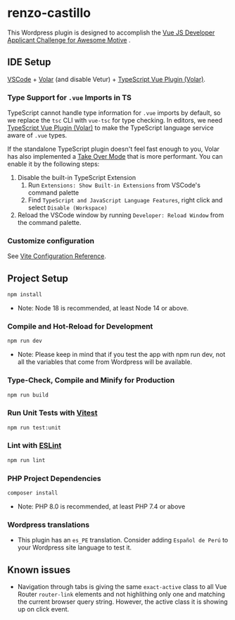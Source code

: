 # renzo-castillo

This Wordpress plugin is designed to accomplish the [Vue JS Developer Applicant Challenge for Awesome Motive](https://awesomemotive.com/vuejs-developer-applicant-challenge/) . 

## IDE Setup

[VSCode](https://code.visualstudio.com/) + [Volar](https://marketplace.visualstudio.com/items?itemName=Vue.volar) (and disable Vetur) + [TypeScript Vue Plugin (Volar)](https://marketplace.visualstudio.com/items?itemName=Vue.vscode-typescript-vue-plugin).

### Type Support for `.vue` Imports in TS

TypeScript cannot handle type information for `.vue` imports by default, so we replace the `tsc` CLI with `vue-tsc` for type checking. In editors, we need [TypeScript Vue Plugin (Volar)](https://marketplace.visualstudio.com/items?itemName=Vue.vscode-typescript-vue-plugin) to make the TypeScript language service aware of `.vue` types.

If the standalone TypeScript plugin doesn't feel fast enough to you, Volar has also implemented a [Take Over Mode](https://github.com/johnsoncodehk/volar/discussions/471#discussioncomment-1361669) that is more performant. You can enable it by the following steps:

1. Disable the built-in TypeScript Extension
    1) Run `Extensions: Show Built-in Extensions` from VSCode's command palette
    2) Find `TypeScript and JavaScript Language Features`, right click and select `Disable (Workspace)`
2. Reload the VSCode window by running `Developer: Reload Window` from the command palette.

### Customize configuration

See [Vite Configuration Reference](https://vitejs.dev/config/).

## Project Setup

```sh
npm install
```

* Note: Node 18 is recommended, at least  Node 14 or above.

### Compile and Hot-Reload for Development

```sh
npm run dev
```

* Note: Please keep in mind that if you test  the app with npm run dev, not all the variables that come from Wordpress will be available. 

### Type-Check, Compile and Minify for Production

```sh
npm run build
```

### Run Unit Tests with [Vitest](https://vitest.dev/)

```sh
npm run test:unit
```

### Lint with [ESLint](https://eslint.org/)

```sh
npm run lint
```

### PHP Project Dependencies

````sh
composer install
````
* Note: PHP 8.0 is recommended, at least PHP 7.4 or above

### Wordpress translations

* This plugin has an `es_PE` translation. Consider adding `Español de Perú` to your Wordpress site language to test it. 

## Known issues

* Navigation through tabs is giving the same `exact-active` class to all Vue Router `router-link` elements and not highlithing only one and matching the current browser query string. However, the active class it is showing up on click event.
